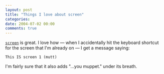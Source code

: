```yaml
---
layout: post
title: "Things I love about screen"
categories:
date: 2004-07-02 00:00
comments: true
---
```


<p><a href="http://www.gnu.org/software/screen/" title="screen homepage"><code>screen</code></a> is great. I love how &mdash; when I accidentally hit the keyboard shortcut for the screen that I'm already on &mdash; I get a message saying:</p><pre><code>This IS screen 1 (mutt)</code></pre><p>I'm fairly sure that it also adds "...you muppet." under its breath.</p>


